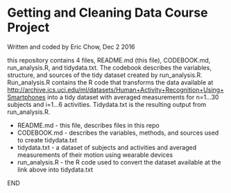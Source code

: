 # Getting and Cleaning Data Course Project
Written and coded by Eric Chow, Dec 2 2016

this repository contains 4 files, README.md (this file), CODEBOOK.md, run_analysis.R, and tidydata.txt.  The codebook describes the variables, structure, and sources of the tidy dataset created by run_analysis.R.  Run_analysis.R contains the R code that transforms the data available at http://archive.ics.uci.edu/ml/datasets/Human+Activity+Recognition+Using+Smartphones into a tidy dataset with averaged measurements for n=1...30 subjects and i=1...6 activities.  Tidydata.txt is the resulting output from run_analysis.R.

* README.md - this file, describes files in this repo
* CODEBOOK.md - describes the variables, methods, and sources used to create tidydata.txt
* tidydata.txt - a dataset of subjects and activities and averaged measurements of their motion using wearable devices
* run_analysis.R - the R code used to convert the dataset available at the link above into tidydata.txt

END

